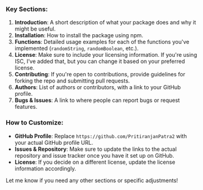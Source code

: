 
### Key Sections:

1. **Introduction**: A short description of what your package does and why it might be useful.
2. **Installation**: How to install the package using npm.
3. **Functions**: Detailed usage examples for each of the functions you've implemented (`randomString`, `randomBoolean`, etc.).
4. **License**: Make sure to include your licensing information. If you're using ISC, I’ve added that, but you can change it based on your preferred license.
5. **Contributing**: If you're open to contributions, provide guidelines for forking the repo and submitting pull requests.
6. **Authors**: List of authors or contributors, with a link to your GitHub profile.
7. **Bugs & Issues**: A link to where people can report bugs or request features.

### How to Customize:

- **GitHub Profile**: Replace `https://github.com/PritiranjanPatra2` with your actual GitHub profile URL.
- **Issues & Repository**: Make sure to update the links to the actual repository and issue tracker once you have it set up on GitHub.
- **License**: If you decide on a different license, update the license information accordingly.

Let me know if you need any other sections or specific adjustments!
